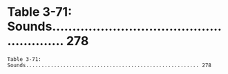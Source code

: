 # Table 3-71: Sounds........................................................ 278

```
Table 3-71: Sounds........................................................ 278

```
